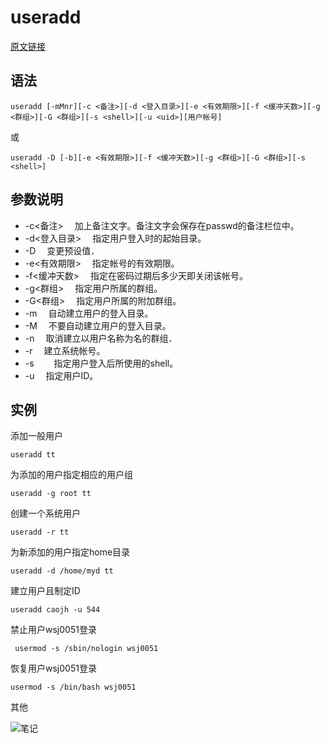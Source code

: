 # useradd

[原文链接](https://www.runoob.com/linux/linux-comm-useradd.html)

## 语法

```text
useradd [-mMnr][-c <备注>][-d <登入目录>][-e <有效期限>][-f <缓冲天数>][-g <群组>][-G <群组>][-s <shell>][-u <uid>][用户帐号]
```

或

```text
useradd -D [-b][-e <有效期限>][-f <缓冲天数>][-g <群组>][-G <群组>][-s <shell>]
```

## 参数说明

* -c&lt;备注&gt; 　加上备注文字。备注文字会保存在passwd的备注栏位中。
* -d&lt;登入目录&gt; 　指定用户登入时的起始目录。
* -D 　变更预设值．
* -e&lt;有效期限&gt; 　指定帐号的有效期限。
* -f&lt;缓冲天数&gt; 　指定在密码过期后多少天即关闭该帐号。
* -g&lt;群组&gt; 　指定用户所属的群组。
* -G&lt;群组&gt; 　指定用户所属的附加群组。
* -m 　自动建立用户的登入目录。
* -M 　不要自动建立用户的登入目录。
* -n 　取消建立以用户名称为名的群组．
* -r 　建立系统帐号。
* -s　 　指定用户登入后所使用的shell。
* -u 　指定用户ID。

## 实例

添加一般用户

```text
useradd tt
```

为添加的用户指定相应的用户组

```text
useradd -g root tt
```

创建一个系统用户

```text
useradd -r tt
```

为新添加的用户指定home目录

```text
useradd -d /home/myd tt
```

建立用户且制定ID

```text
useradd caojh -u 544
```

禁止用户wsj0051登录

```text
 usermod -s /sbin/nologin wsj0051
```

恢复用户wsj0051登录

```text
usermod -s /bin/bash wsj0051
```

其他

![&#x7B14;&#x8BB0;](https://cdn.jsdelivr.net/gh/wsj0051/files@main/pics/img/usermod.png)

